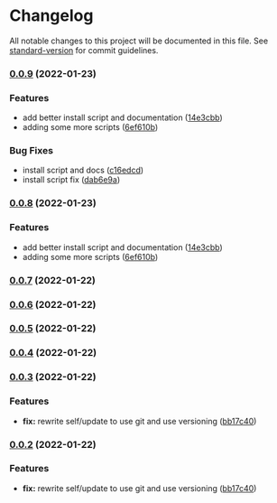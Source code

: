 # Changelog

All notable changes to this project will be documented in this file. See [standard-version](https://github.com/conventional-changelog/standard-version) for commit guidelines.

### [0.0.9](https://github.com/dnb-org/dnb-hugo-bin/compare/v0.0.3...v0.0.9) (2022-01-23)


### Features

* add better install script and documentation ([14e3cbb](https://github.com/dnb-org/dnb-hugo-bin/commit/14e3cbb703dbdea7558aac38f080fd4a0672bba9))
* adding some more scripts ([6ef610b](https://github.com/dnb-org/dnb-hugo-bin/commit/6ef610be572ccfe5e82e643fbb6964045d22c847))


### Bug Fixes

* install script and docs ([c16edcd](https://github.com/dnb-org/dnb-hugo-bin/commit/c16edcddc6d9528b9110736dfecf3fd90af28a1d))
* install script fix ([dab6e9a](https://github.com/dnb-org/dnb-hugo-bin/commit/dab6e9af9e0f02b9a9d7c9acd1a1b6de2ef93008))

### [0.0.8](https://github.com/dnb-org/dnb-hugo-bin/compare/v0.0.3...v0.0.8) (2022-01-23)


### Features

* add better install script and documentation ([14e3cbb](https://github.com/dnb-org/dnb-hugo-bin/commit/14e3cbb703dbdea7558aac38f080fd4a0672bba9))
* adding some more scripts ([6ef610b](https://github.com/dnb-org/dnb-hugo-bin/commit/6ef610be572ccfe5e82e643fbb6964045d22c847))

### [0.0.7](https://github.com/dnb-org/dnb-hugo-bin/compare/v0.0.3...v0.0.7) (2022-01-22)

### [0.0.6](https://github.com/dnb-org/dnb-hugo-bin/compare/v0.0.3...v0.0.6) (2022-01-22)

### [0.0.5](https://github.com/dnb-org/dnb-hugo-bin/compare/v0.0.3...v0.0.5) (2022-01-22)

### [0.0.4](https://github.com/dnb-org/dnb-hugo-bin/compare/v0.0.3...v0.0.4) (2022-01-22)

### [0.0.3](https://github.com/dnb-org/dnb-hugo-bin/compare/v0.0.1...v0.0.3) (2022-01-22)


### Features

* **fix:** rewrite self/update to use git and use versioning ([bb17c40](https://github.com/dnb-org/dnb-hugo-bin/commit/bb17c408634a0c42442f352d4511b8ffc3ea4077))

### [0.0.2](https://github.com/dnb-org/dnb-hugo-bin/compare/v0.0.1...v0.0.2) (2022-01-22)


### Features

* **fix:** rewrite self/update to use git and use versioning ([bb17c40](https://github.com/dnb-org/dnb-hugo-bin/commit/bb17c408634a0c42442f352d4511b8ffc3ea4077))
